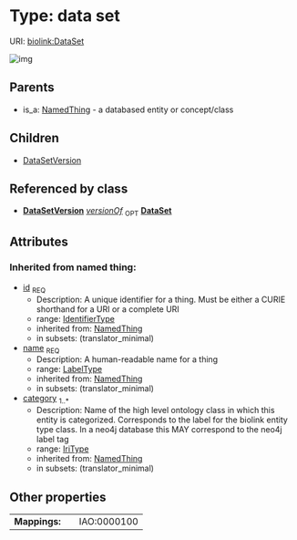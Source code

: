 
# Type: data set




URI: [biolink:DataSet](https://w3id.org/biolink/vocab/DataSet)


![img](http://yuml.me/diagram/nofunky;dir:TB/class/[NamedThing],[DataSetVersion],[DataSetVersion]-%20versionOf%200..1>[DataSet&#124;id(i):identifier_type;name(i):label_type;category(i):iri_type%20%2B],[DataSet]^-[DataSetVersion],[NamedThing]^-[DataSet])

## Parents

 *  is_a: [NamedThing](NamedThing.md) - a databased entity or concept/class

## Children

 * [DataSetVersion](DataSetVersion.md)

## Referenced by class

 *  **[DataSetVersion](DataSetVersion.md)** *[versionOf](versionOf.md)*  <sub>OPT</sub>  **[DataSet](DataSet.md)**

## Attributes


### Inherited from named thing:

 * [id](id.md)  <sub>REQ</sub>
    * Description: A unique identifier for a thing. Must be either a CURIE shorthand for a URI or a complete URI
    * range: [IdentifierType](types/IdentifierType.md)
    * inherited from: [NamedThing](NamedThing.md)
    * in subsets: (translator_minimal)
 * [name](name.md)  <sub>REQ</sub>
    * Description: A human-readable name for a thing
    * range: [LabelType](types/LabelType.md)
    * inherited from: [NamedThing](NamedThing.md)
    * in subsets: (translator_minimal)
 * [category](category.md)  <sub>1..*</sub>
    * Description: Name of the high level ontology class in which this entity is categorized. Corresponds to the label for the biolink entity type class. In a neo4j database this MAY correspond to the neo4j label tag
    * range: [IriType](types/IriType.md)
    * inherited from: [NamedThing](NamedThing.md)
    * in subsets: (translator_minimal)

## Other properties

|  |  |  |
| --- | --- | --- |
| **Mappings:** | | IAO:0000100 |

